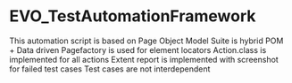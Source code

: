 # EVO_TestAutomationFramework

This automation script is based on Page Object Model
Suite is hybrid POM + Data driven
Pagefactory is used for element locators
Action.class is implemented for all actions
Extent report is implemented with screenshot for failed test cases
Test cases are not interdependent
